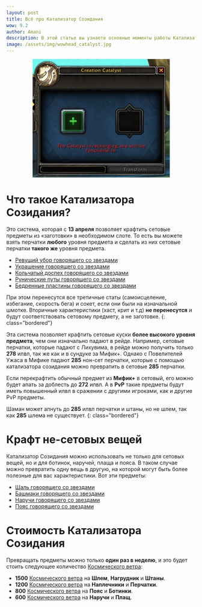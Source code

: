 ```yaml
---    
layout: post
title: Всё про Катализатор Созидания
wow: 9.2
author: Amani
description: В этой статье вы узнаете основные моменты работы Катализатора Созидания, который станет доступен 13 апреля.
image: /assets/img/wowhead_catalyst.jpg
---
```


<p align="center">
<img src="/assets/img/wowhead_catalyst.jpg" > 
</p>

# Что такое Катализатора Созидания?

Это система, которая с **13 апреля** позволяет крафтить сетовые предметы из «заготовки» в необходимом слоте. То есть вы можете взять перчатки **любого** уровня предмета и сделать из них сетовые перчатки **такого же** уровня предмета. 

* [Ревущий убор говорящего со звездами](https://ru.wowhead.com/item=188923)
* [Украшение говорящего со звездами](https://ru.wowhead.com/item=188920)
* [Кольчатый доспех говорящего со звездами](https://ru.wowhead.com/item=188922)
* [Рунические путы говорящего со звездами](https://ru.wowhead.com/item=188925)
* [Бедренные пластины говорящего со звездами](https://ru.wowhead.com/item=188924)

При этом перенесутся все третичные статы (самоисцеление, избегание, скорость бега) и сокет, если они были на изначальной шмотке. Вторичные характеристики (хаст, крит и т.д) **не перенесутся** и будут соответствовать сетовому предмету, а не заготовке. 
{: class="bordered"}

Эта система позволяет крафтить сетовые куски **более высокого уровня предмета**, чем они изначально падают в рейде. Например, сетовые перчатки, которые падают с Лихувима, в рейде можно получить только **278** илвл, так же как и в сундуке за Мифик+. Однако с Повелителей Ужаса в Мифике падают **285** нон-сет перчатки, которые с помощью катализатора созидания можно превратить в сетовые **285** перчатки.

Если перекрафтить обычный предмет из **Мифик+** в сетовый, его можно будет апать за доблесть до **272** илвл. А в **PvP** такие предметы будут иметь повышенный илвл в сражении с другими игроками, как и другие PvP предметы.

Шаман может апнуть до **285** илвл перчатки и штаны, но не шлем, так как **285** шлема не существует.
{: class="bordered"}

# Крафт не-сетовых вещей

Катализатор Созидания можно использовать не только для сетовых вещей, но и для ботинок, наручей, плаща и пояса. В таком случае можно превратить одну вещь в другую, на которой могут быть более полезные для вас характеристики. Вот эти предметы:

* [Шаль говорящего со звездами](https://ru.wowhead.com/item=188927)
* [Башмаки говорящего со звездами](https://ru.wowhead.com/item=188926)
* [Наручи говорящего со звездами](https://ru.wowhead.com/item=188919)
* [Пояс говорящего со звездами](https://ru.wowhead.com/item=188921)

# Стоимость Катализатора Созидания 

Превращать предметы можно только **один раз в неделю**, и это будет стоить следующее количество [Космического ветра](https://ru.wowhead.com/currency=2009/):

* **1500** [Космического ветра](https://ru.wowhead.com/currency=2009/) на **Шлем**, **Нагрудник** и **Штаны**.
* **1200** [Космического ветра](https://ru.wowhead.com/currency=2009/) на **Наплечники** и **Перчатки**.
* **800** [Космического ветра](https://ru.wowhead.com/currency=2009/) на **Пояс** и **Ботинки**.
* **600** [Космического ветра](https://ru.wowhead.com/currency=2009/) на **Наручи** и **Плащ**.
